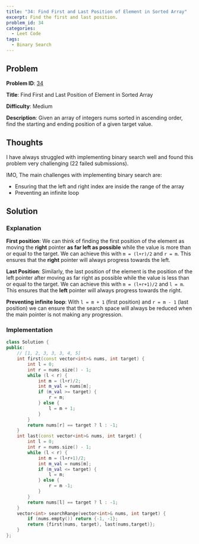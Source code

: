 ```yaml
---
title: "34: Find First and Last Position of Element in Sorted Array"
excerpt: Find the first and last position.
problem_id: 34
categories:
  - Leet Code
tags:
  - Binary Search 
---
```


## Problem

**Problem ID**: [34](https://leetcode.com/problems/find-first-and-last-position-of-element-in-sorted-array/)

**Title**: Find First and Last Position of Element in Sorted Array

**Difficulty**: Medium

**Description**:
Given an array of integers nums sorted in ascending order, find the starting and 
ending position of a given target value.

## Thoughts

I have always struggled with implementing binary search well and found this problem
very challenging (22 failed submissions).

IMO, The main challenges with implementing binary search are:
* Ensuring that the left and right index are inside the range of the array
* Preventing an infinite loop

## Solution

### Explanation

**First position**: We can think of finding the first position of the element as moving the **right**
pointer **as far left as possible** while the value is more than or equal to the target.
We can achieve this with `m = (l+r)/2` and `r = m`. This ensures that the **right**
pointer will always progress towards the left.

**Last Position**: Similarly, the last position of the element is the position of the left pointer
after moving as far right as possible while the value is less than or equal to the
target. We can achieve this with `m = (l+r+1)/2` and `l = m`. This ensures that
the **left** pointer will always progress towards the right.

**Preventing infinite loop**: With `l = m + 1` (first position) and `r = m - 1` (last position) we can
ensure that the search space will always be reduced when the main pointer is not making any progression.


### Implementation

```cpp
class Solution {
public:
    // [1, 2, 3, 3, 3, 4, 5]
    int first(const vector<int>& nums, int target) {
        int l = 0;
        int r = nums.size() - 1;
        while (l < r) {
            int m = (l+r)/2;
            int m_val = nums[m];
            if (m_val >= target) {
                r = m;
            } else {
                l = m + 1;
            }
        }
        return nums[r] == target ? l : -1;
    }
    int last(const vector<int>& nums, int target) {
        int l = 0;
        int r = nums.size() - 1;
        while (l < r) {
            int m = (l+r+1)/2;
            int m_val = nums[m];
            if (m_val <= target) {
                l = m;
            } else {
                r = m -1;
            }
        }
        return nums[l] == target ? l : -1;
    }
    vector<int> searchRange(vector<int>& nums, int target) {
        if (nums.empty()) return {-1, -1};
        return {first(nums, target), last(nums,target)};
    }
};
```
